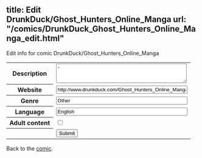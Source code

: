 title: Edit DrunkDuck/Ghost_Hunters_Online_Manga
url: "/comics/DrunkDuck_Ghost_Hunters_Online_Manga_edit.html"
---
Edit info for comic DrunkDuck/Ghost_Hunters_Online_Manga

<form name="comic" action="http://gaepostmail.appspot.com/comic/" method="post">
<table class="comicinfo">
<tr>
<th>Description</th><td><textarea name="description" cols="40" rows="3">-</textarea></td>
</tr>
<tr>
<th>Website</th><td><input type="text" name="url" value="http://www.drunkduck.com/Ghost_Hunters_Online_Manga/" size="40"/></td>
</tr>
<tr>
<th>Genre</th><td><input type="text" name="genre" value="Other" size="40"/></td>
</tr>
<tr>
<th>Language</th><td><input type="text" name="language" value="English" size="40"/></td>
</tr>
<tr>
<th>Adult content</th><td><input type="checkbox" name="adult" value="adult" /></td>
</tr>
<tr>
<th></th><td>
<input type="hidden" name="comic" value="DrunkDuck_Ghost_Hunters_Online_Manga" />
<input type="submit" name="submit" value="Submit" />
</td>
</tr>
</table>
</form>

Back to the [comic](DrunkDuck_Ghost_Hunters_Online_Manga.html).
